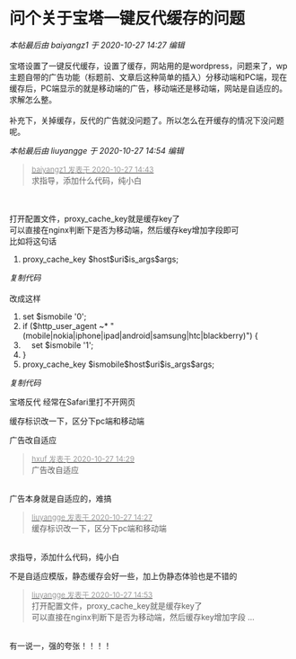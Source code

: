# 问个关于宝塔一键反代缓存的问题


<i class="pstatus"> 本帖最后由 baiyangz1 于 2020-10-27 14:27 编辑 </i><br />
<br />
宝塔设置了一键反代缓存，设置了缓存，网站用的是wordpress，问题来了，wp主题自带的广告功能（标题前、文章后这种简单的插入）分移动端和PC端，现在缓存后，PC端显示的就是移动端的广告，移动端还是移动端，网站是自适应的。求解怎么整。<br />
<br />
补充下，关掉缓存，反代的广告就没问题了。所以怎么在开缓存的情况下没问题呢。

<i class="pstatus"> 本帖最后由 liuyangge 于 2020-10-27 14:54 编辑 </i><br />
<div class="quote"><blockquote><font size="2"><a href="https://www.hostloc.com/forum.php?mod=redirect&amp;goto=findpost&amp;pid=9359241&amp;ptid=758981" target="_blank"><font color="#999999">baiyangz1 发表于 2020-10-27 14:43</font></a></font><br />
求指导，添加什么代码，纯小白</blockquote></div><br />
<br />
打开配置文件，proxy_cache_key就是缓存key了<br />
可以直接在nginx判断下是否为移动端，然后缓存key增加字段即可<br />
比如将这句话<br /><div class="blockcode"><div id="code_YsD"><ol><li>proxy_cache_key $host$uri$is_args$args;</ol></div><em onclick="copycode($('code_YsD'));">复制代码</em></div><br />
改成这样<br /><div class="blockcode"><div id="code_Sd0"><ol><li>set $ismobile '0';<br /><li>if ($http_user_agent ~* &quot;(mobile|nokia|iphone|ipad|android|samsung|htc|blackberry)&quot;) {<br /><li>&nbsp; &nbsp; set $ismobile '1';<br /><li>}<br /><li>proxy_cache_key $ismobile$host$uri$is_args$args;</ol></div><em onclick="copycode($('code_Sd0'));">复制代码</em></div>

宝塔反代 经常在Safari里打不开网页 

缓存标识改一下，区分下pc端和移动端<img src="static/image/smiley/default/lol.gif" smilieid="12" border="0" alt="" /><img src="static/image/smiley/default/lol.gif" smilieid="12" border="0" alt="" />

广告改自适应

<div class="quote"><blockquote><font size="2"><a href="https://www.hostloc.com/forum.php?mod=redirect&amp;goto=findpost&amp;pid=9359147&amp;ptid=758981" target="_blank"><font color="#999999">hxuf 发表于 2020-10-27 14:29</font></a></font><br />
广告改自适应</blockquote></div><br />
广告本身就是自适应的，难搞

<div class="quote"><blockquote><font size="2"><a href="https://www.hostloc.com/forum.php?mod=redirect&amp;goto=findpost&amp;pid=9359141&amp;ptid=758981" target="_blank"><font color="#999999">liuyangge 发表于 2020-10-27 14:27</font></a></font><br />
缓存标识改一下，区分下pc端和移动端</blockquote></div><br />
求指导，添加什么代码，纯小白

不是自适应模版，静态缓存会好一些，加上伪静态体验也是不错的

<div class="quote"><blockquote><font size="2"><a href="https://www.hostloc.com/forum.php?mod=redirect&amp;goto=findpost&amp;pid=9359292&amp;ptid=758981" target="_blank"><font color="#999999">liuyangge 发表于 2020-10-27 14:53</font></a></font><br />
打开配置文件，proxy_cache_key就是缓存key了<br />
可以直接在nginx判断下是否为移动端，然后缓存key增加字段 ...</blockquote></div><br />
有一说一，强的夸张！！！！
